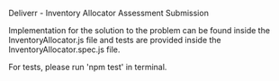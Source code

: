 Deliverr - Inventory Allocator Assessment Submission

Implementation for the solution to the problem can be found inside the InventoryAllocator.js file and tests are provided inside the InventoryAllocator.spec.js file.

For tests, please run 'npm test' in terminal.
